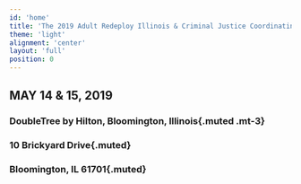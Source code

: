 ```yaml
---
id: 'home'
title: 'The 2019 Adult Redeploy Illinois & Criminal Justice Coordinating Councils Summit'
theme: 'light'
alignment: 'center'
layout: 'full'
position: 0
---
```


## MAY 14 & 15, 2019

### DoubleTree by Hilton, Bloomington, Illinois{.muted .mt-3}

### 10 Brickyard Drive{.muted}

### Bloomington, IL 61701{.muted}
